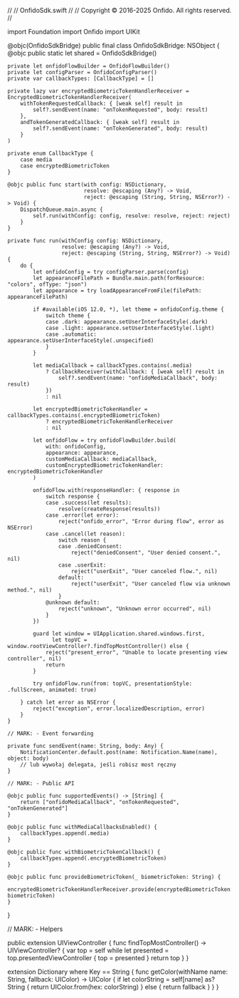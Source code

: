 //
//  OnfidoSdk.swift
//
//  Copyright © 2016-2025 Onfido. All rights reserved.
//

import Foundation
import Onfido
import UIKit

@objc(OnfidoSdkBridge)
public final class OnfidoSdkBridge: NSObject {
    @objc public static let shared = OnfidoSdkBridge()

    private let onfidoFlowBuilder = OnfidoFlowBuilder()
    private let configParser = OnfidoConfigParser()
    private var callbackTypes: [CallbackType] = []

    private lazy var encryptedBiometricTokenHandlerReceiver = EncryptedBiometricTokenHandlerReceiver(
        withTokenRequestedCallback: { [weak self] result in
            self?.sendEvent(name: "onTokenRequested", body: result)
        },
        andTokenGeneratedCallback: { [weak self] result in
            self?.sendEvent(name: "onTokenGenerated", body: result)
        }
    )

    private enum CallbackType {
        case media
        case encryptedBiometricToken
    }

    @objc public func start(with config: NSDictionary,
                            resolve: @escaping (Any?) -> Void,
                            reject: @escaping (String, String, NSError?) -> Void) {
        DispatchQueue.main.async {
            self.run(withConfig: config, resolve: resolve, reject: reject)
        }
    }

    private func run(withConfig config: NSDictionary,
                     resolve: @escaping (Any?) -> Void,
                     reject: @escaping (String, String, NSError?) -> Void) {
        do {
            let onfidoConfig = try configParser.parse(config)
            let appearanceFilePath = Bundle.main.path(forResource: "colors", ofType: "json")
            let appearance = try loadAppearanceFromFile(filePath: appearanceFilePath)

            if #available(iOS 12.0, *), let theme = onfidoConfig.theme {
                switch theme {
                case .dark: appearance.setUserInterfaceStyle(.dark)
                case .light: appearance.setUserInterfaceStyle(.light)
                case .automatic: appearance.setUserInterfaceStyle(.unspecified)
                }
            }

            let mediaCallback = callbackTypes.contains(.media)
                ? CallbackReceiver(withCallback: { [weak self] result in
                    self?.sendEvent(name: "onfidoMediaCallback", body: result)
                })
                : nil

            let encryptedBiometricTokenHandler = callbackTypes.contains(.encryptedBiometricToken)
                ? encryptedBiometricTokenHandlerReceiver
                : nil

            let onfidoFlow = try onfidoFlowBuilder.build(
                with: onfidoConfig,
                appearance: appearance,
                customMediaCallback: mediaCallback,
                customEncryptedBiometricTokenHandler: encryptedBiometricTokenHandler
            )

            onfidoFlow.with(responseHandler: { response in
                switch response {
                case .success(let results):
                    resolve(createResponse(results))
                case .error(let error):
                    reject("onfido_error", "Error during flow", error as NSError)
                case .cancel(let reason):
                    switch reason {
                    case .deniedConsent:
                        reject("deniedConsent", "User denied consent.", nil)
                    case .userExit:
                        reject("userExit", "User canceled flow.", nil)
                    default:
                        reject("userExit", "User canceled flow via unknown method.", nil)
                    }
                @unknown default:
                    reject("unknown", "Unknown error occurred", nil)
                }
            })

            guard let window = UIApplication.shared.windows.first,
                  let topVC = window.rootViewController?.findTopMostController() else {
                reject("present_error", "Unable to locate presenting view controller", nil)
                return
            }

            try onfidoFlow.run(from: topVC, presentationStyle: .fullScreen, animated: true)

        } catch let error as NSError {
            reject("exception", error.localizedDescription, error)
        }
    }

    // MARK: - Event forwarding

    private func sendEvent(name: String, body: Any) {
        NotificationCenter.default.post(name: Notification.Name(name), object: body)
        // lub wywołaj delegata, jeśli robisz most ręczny
    }

    // MARK: - Public API

    @objc public func supportedEvents() -> [String] {
        return ["onfidoMediaCallback", "onTokenRequested", "onTokenGenerated"]
    }

    @objc public func withMediaCallbacksEnabled() {
        callbackTypes.append(.media)
    }

    @objc public func withBiometricTokenCallback() {
        callbackTypes.append(.encryptedBiometricToken)
    }

    @objc public func provideBiometricToken(_ biometricToken: String) {
        encryptedBiometricTokenHandlerReceiver.provide(encryptedBiometricToken: biometricToken)
    }
}

// MARK: - Helpers

public extension UIViewController {
    func findTopMostController() -> UIViewController? {
        var top = self
        while let presented = top.presentedViewController {
            top = presented
        }
        return top
    }
}

extension Dictionary where Key == String {
    func getColor(withName name: String, fallback: UIColor) -> UIColor {
        if let colorString = self[name] as? String {
            return UIColor.from(hex: colorString)
        } else {
            return fallback
        }
    }
}
